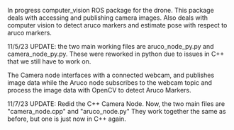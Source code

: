 In progress computer_vision ROS package for the drone. This package deals with accessing and publishing camera images. 
Also deals with computer vision to detect aruco markers and estimate pose with respect to aruco markers.

11/5/23 UPDATE:
the two main working files are aruco_node_py.py and camera_node_py.py. These were reworked in python due to issues in C++ that we still have to work on.

The Camera node interfaces with a connected webcam, and publishes image data while the Aruco node subscribes to the webcam topic and process the image data with OpenCV to detect Aruco Markers.


11/7/23 UPDATE:
Redid the C++ Camera Node. Now, the two main files are "camera_node.cpp" and "aruco_node.py"
They work together the same as before, but one is just now in C++ again.
